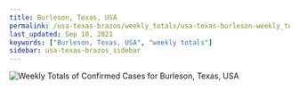 ```yaml
---
title: Burleson, Texas, USA
permalink: /usa-texas-brazos/weekly_totals/usa-texas-burleson-weekly_totals.html
last_updated: Sep 10, 2021
keywords: ["Burleson, Texas, USA", "weekly totals"]
sidebar: usa-texas-brazos_sidebar
---
```


![Weekly Totals of Confirmed Cases for Burleson, Texas, USA](/covid_tracker/images/graphs/usa-texas-burleson-weekly_totals_graph.png)
